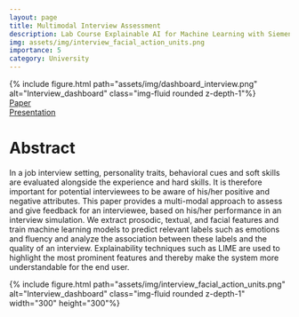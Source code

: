 ```yaml
---
layout: page
title: Multimodal Interview Assessment
description: Lab Course Explainable AI for Machine Learning with Siemens
img: assets/img/interview_facial_action_units.png
importance: 5
category: University
---
```

<!-- Thesis image and description -->
<div class="row justify-content-center">
    <div class="col-auto">
        {% include figure.html path="assets/img/dashboard_interview.png" alt="Interview_dashboard" class="img-fluid rounded z-depth-1"%}
    </div>
</div>
<!-- Download buttons -->
<div class="row mt-4 justify-content-center">
    <div class=".col-sm">
        <a href="/assets/pdf/XAI_final_report.pdf" class="btn btn-primary">
            <i class="fa fa-download"></i> Paper
        </a>
    </div>
    <div class=".col-sm">
        <a href="/assets/pdf/Final_presentation_XAI.pdf" class="btn btn-primary">
            <i class="fa fa-download"></i> Presentation
        </a>
    </div>
</div>

# Abstract
In a job interview setting, personality traits, behavioral cues and soft skills are evaluated alongside the experience and hard skills. It is therefore important for potential interviewees to be aware of his/her positive and negative attributes. This paper provides a multi-modal approach to assess and give feedback for an interviewee, based on his/her performance in an interview simulation. We extract prosodic, textual, and facial features and train machine learning models to predict relevant labels such as emotions and fluency and analyze the association between these labels and the quality of an interview. Explainability techniques such as LIME are used to highlight the most prominent features and thereby make the system more understandable for the end user.

<!-- Thesis image and description -->
<div class="row justify-content-center">
    <div class="col-auto">
        {% include figure.html path="assets/img/interview_facial_action_units.png" alt="Interview_dashboard" class="img-fluid rounded z-depth-1" width="300" height="300"%}
    </div>
</div>